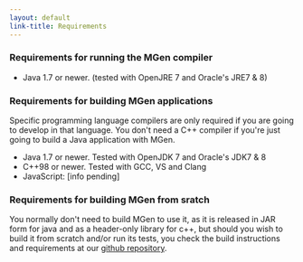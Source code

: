 ```yaml
---
layout: default
link-title: Requirements
---
```

### Requirements for running the MGen compiler

 * Java 1.7 or newer. (tested with OpenJRE 7 and Oracle's JRE7 & 8)


### Requirements for building MGen applications

Specific programming language compilers are only required if you are going to develop in that language. You don't need a C++ compiler if you're just going to build a Java application with MGen.

 * Java 1.7 or newer. Tested with OpenJDK 7 and Oracle's JDK7 & 8
 * C++98 or newer. Tested with GCC, VS and Clang
 * JavaScript: [info pending]


### Requirements for building MGen from sratch

You normally don't need to build MGen to use it, as it is released in JAR form for java and as a header-only library for c++, but should you wish to build it from scratch and/or run its tests, you check the build instructions and requirements at our <a href="https://github.com/culvertsoft/mgen">github repository</a>.



